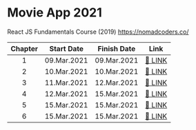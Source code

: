 # Movie App 2021

React JS Fundamentals Course (2019)
https://nomadcoders.co/

| Chapter | Start Date  | Finish Date |                    Link                     |
| :-----: | :---------: | :---------: | :-----------------------------------------: |
|    1    | 09.Mar.2021 | 09.Mar.2021 | [🔗 LINK](course-note/chapter-01/README.md) |
|    2    | 10.Mar.2021 | 10.Mar.2021 | [🔗 LINK](course-note/chapter-02/README.md) |
|    3    | 11.Mar.2021 | 12.Mar.2021 | [🔗 LINK](course-note/chapter-03/README.md) |
|    4    | 12.Mar.2021 | 15.Mar.2021 | [🔗 LINK](course-note/chapter-04/README.md) |
|    5    | 15.Mar.2021 | 15.Mar.2021 | [🔗 LINK](course-note/chapter-05/README.md) |
|    6    | 15.Mar.2021 | 15.Mar.2021 | [🔗 LINK](course-note/chapter-06/README.md) |

